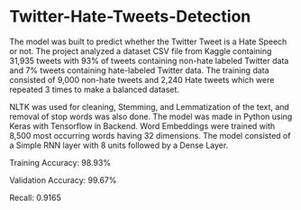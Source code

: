 # Twitter-Hate-Tweets-Detection

The model was built to predict whether the Twitter Tweet is a Hate Speech or not. The project analyzed a dataset CSV file from Kaggle containing 31,935 tweets with 93% of tweets containing non-hate labeled Twitter data and 7% tweets containing hate-labeled Twitter data. The training data consisted of 9,000 non-hate tweets and 2,240 Hate tweets which were repeated 3 times to make a balanced dataset.

NLTK was used for cleaning, Stemming, and Lemmatization of the text, and removal of stop words was also done. The model was made in Python using Keras with Tensorflow in Backend. Word Embeddings were trained with 8,500 most occurring words having 32 dimensions. The model consisted of a Simple RNN layer with 8 units followed by a Dense Layer.

Training Accuracy: 98.93%

Validation Accuracy: 99.67%

Recall: 0.9165
